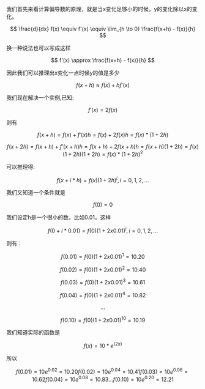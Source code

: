 我们首先来看计算偏导数的原理，就是当x变化足够小的时候，y的变化除以x的变化。

$$ 
\frac{d}{dx} f(x) \equiv f'(x) \equiv \lim_{h \to 0} \frac{f(x+h) - f(x)}{h} 
$$

换一种说法也可以写成这样 

$$ 
f'(x) \approx \frac{f(x+h) - f(x)}{h} 
$$

因此我们可以推理出x变化一点时候y的值是多少 

$$
f(x+h) \approx f(x) + h f'(x) 
$$

我们现在解决一个实例,已知: 

$$ f'(x) = 2f(x) $$

则有 

$$ f(x+h) = f(x) + f'(x)h = f(x) + 2f(x)h = f(x)*(1+2h) $$

$$ f(x+2h) = f(x+h) + f'(x+h)h = f(x+h) + 2f(x+h)h = f(x+h)(1+2h)= f(x)(1+2h)(1+2h) =f(x)*(1+2h)^2 $$

可以推理得: 

$$ f(x+i*h) = f(x)(1+2h)^i, i = 0, 1, 2, ... $$

我们又知道一个条件就是 

$$ f(0)=0 $$

我们设定h是一个很小的数，比如0.01。这样

$$ f(0+i*0.01) = f(0)(1 + 2 x 0.01)^i, i = 0, 1, 2, ... $$

则有：

$$ f(0.01) = f(0)(1 + 2 x 0.01)^1 =  10.20 $$

$$ f(0.02) = f(0)(1 + 2 x 0.01)^2 =  10.40 $$

$$ f(0.03) = f(0)(1 + 2 x 0.01)^3 =  10.61 $$

$$ f(0.04) = f(0)(1 + 2 x 0.01)^4 =  10.82 $$

$$ ... $$

$$ f(0.10) = f(0)(1 + 2 x 0.01)^10 =  10.19 $$

我们知道实际的函数是

$$
f(x) = 10*e^(2x)
$$

所以

$$ 
f(0.01) = 10e^0.02 = 10.20 
f(0.02) = 10e^0.04 = 10.41
f(0.03) = 10e^0.06 = 10.62
f(0.04) = 10e^0.08 = 10.83 
...
f(0.10) = 10e^0.20 = 12.21
$$













